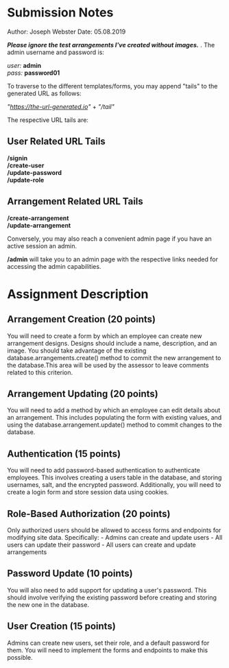 # Submission Notes
Author: Joseph Webster
Date: 05.08.2019

***Please ignore the test arrangements I've created without images.*** . 
The admin username and password is:  

*user:* **admin**  
*pass:* **password01**

To traverse to the different templates/forms, you may append "tails" to the 
generated URL as follows:

*"https://the-url-generated.io"* + *"/tail"*

The respective URL tails are:

## User Related URL Tails
**/signin**  
**/create-user**  
**/update-password**  
**/update-role**  

## Arrangement Related URL Tails
**/create-arrangement**   
**/update-arrangement**  

Conversely, you may also reach a convenient admin page if you have an active session an admin.

**/admin** will take you to an admin page with the respective links needed for accessing the admin capabilities. 

# Assignment Description  
## Arrangement Creation (20 points)
You will need to create a form by which an employee can create new arrangement designs. Designs should include a name, description, and an image. You should take advantage of the existing database.arrangements.create() method to commit the new arrangement to the database.This area will be used by the assessor to leave comments related to this criterion.

## Arrangement Updating (20 points)
You will need to add a method by which an employee can edit details about an arrangement. This includes populating the form with existing values, and using the database.arrangement.update() method to commit changes to the database.

## Authentication (15 points)
You will need to add password-based authentication to authenticate employees. This involves creating a users table in the database, and storing usernames, salt, and the encrypted password. Additionally, you will need to create a login form and store session data using cookies.

## Role-Based Authorization (20 points)
Only authorized users should be allowed to access forms and endpoints for modifying site data. Specifically: - Admins can create and update users - All users can update their password - All users can create and update arrangements

## Password Update (10 points)
You will also need to add support for updating a user's password. This should involve verifying the existing password before creating and storing the new one in the database.

## User Creation (15 points)
Admins can create new users, set their role, and a default password for them. You will need to implement the forms and endpoints to make this possible.
